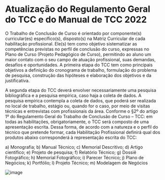 # Atualização do Regulamento Geral do TCC e do Manual de TCC 2022

O Trabalho de Conclusão de Curso é orientado por componente(s) curricular(es) específico(s), disposto(s) na Matriz Curricular de cada habilitação profissional. Ele(s) tem como objetivo sistematizar as competências previstas no perfil de conclusão do curso, expressas no Plano de Curso (Projeto Pedagógico de Curso), permitindo ao aluno um maior contato com o seu campo de atuação profissional, suas demandas, desafios e oportunidades.
A primeira etapa do TCC tem como principais objetivos a definição do cronograma de trabalho, formulação do problema de pesquisa, construção das hipóteses e elaboração dos objetivos e da justificativa.

A segunda etapa do TCC deverá envolver necessariamente uma pesquisa bibliográfica e a pesquisa empírica, caso haja a coleta de dados. A pesquisa empírica contempla a coleta de dados, que poderá ser realizada no local de trabalho, estágio ou, quando for o caso, por meio de visitas técnicas e entrevistas com profissionais da área.
Conforme o §2º do artigo 1º do Regulamento Geral do Trabalho de Conclusão de Curso – TCC: 
em todas as habilitações, obrigatoriamente, o TCC será composto de uma apresentação escrita. Dessa forma, de acordo com a natureza e o perfil do técnico que pretende formar, cada Habilitação Profissional definirá qual dos produtos abaixo corresponderá à representação escrita do TCC:

a) Monografia;
b) Manual Técnico;
c) Memorial Descritivo;
d) Artigo científico;
e) Projeto de pesquisa;
f) Relatório Técnico;
g) Dossiê Fotográfico;
h) Memorial Fotográfico;
i) Parecer Técnico;
j) Plano de Negócios;
k) Portfólio;
l) Projeto Técnico;
m) Modelagem de Negócios

![image](https://user-images.githubusercontent.com/40812183/190033656-891aa324-166c-40ee-918e-63f8a64ea5fb.png)


